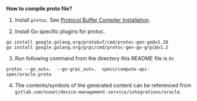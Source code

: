 **How to compile proto file?**

1. Install `protoc`. See [Protocol Buffer Compiler Installation](https://grpc.io/docs/protoc-installation/).

2. Install Go specific plugins for protoc.

```
go install google.golang.org/protobuf/cmd/protoc-gen-go@v1.28
go install google.golang.org/grpc/cmd/protoc-gen-go-grpc@v1.2
```

3. Run following command from the directory this README file is in:

```
protoc --go_out=.  --go-grpc_out=.  specs/compute-api-spec/oracle.proto
```

4. The contents/symbols of the generated content can be referenced from `gitlab.com/nunet/device-management-service/integrations/oracle`.
